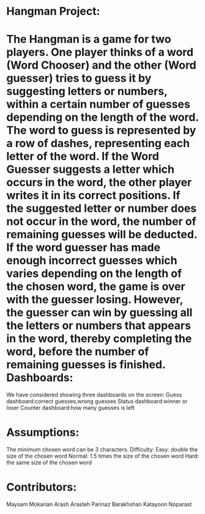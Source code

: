 Hangman Project:
=====================
The Hangman is a game for two players. One player thinks of a word (Word Chooser) and the other (Word guesser) tries to guess it by suggesting letters or numbers, within a certain number of guesses depending on the length of the word. The word to guess is represented by a row of dashes, representing each letter of the word. If the Word Guesser suggests a letter which occurs in the word, the other player writes it in its correct positions. If the suggested letter or number does not occur in the word, the number of remaining guesses will be deducted.
If the word guesser has made enough incorrect guesses which varies depending on the length of the chosen word, the game is over with the guesser losing. However, the guesser can win by guessing all the letters or numbers that appears in the word, thereby completing the word, before the number of remaining guesses is finished.
Dashboards:
=====================
We have considered showing three dashboards on the screen:
Guess dashboard:correct guesses,wrong guesses
Status dashboard:winner or loser
Counter dashboard:how many guesses is left

Assumptions:
=====================
The minimum chosen word can be 3 characters. 
Difficulty:
Easy: double the size of the chosen word
Normal: 1.5 times the size of the chosen word
Hard: the same size of the chosen word 

Contributors:
=====================
Maysam Mokarian
Arash Arasteh
Parinaz Barakhshan
Katayoon Noparast



